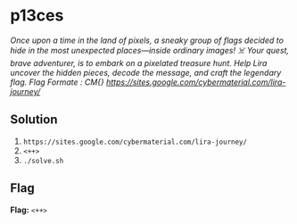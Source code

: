 # p13ces
*Once upon a time in the land of pixels, a sneaky group of flags decided to hide in the most unexpected places—inside ordinary images! ☠️ Your quest, brave adventurer, is to embark on a pixelated treasure hunt. Help Lira uncover the hidden pieces, decode the message, and craft the legendary flag.*
*Flag Formate : CM{}*
*https://sites.google.com/cybermaterial.com/lira-journey/*

## Solution
1. `https://sites.google.com/cybermaterial.com/lira-journey/`
2. `<++>`
3. `./solve.sh`


## Flag
**Flag:** `<++>`
